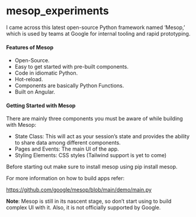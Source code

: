 # mesop_experiments

I came across this latest open-source Python framework named ‘Mesop,’ which is used by teams at Google for internal tooling and rapid prototyping.

#### Features of Mesop
- Open-Source.
- Easy to get started with pre-built components.
- Code in idiomatic Python.
- Hot-reload.
- Components are basically Python Functions.
- Built on Angular.

#### Getting Started with Mesop
There are mainly three components you must be aware of while building with Mesop:

- State Class: This will act as your session’s state and provides the ability to share data among different components.
- Pages and Events: The main UI of the app.
- Styling Elements: CSS styles (Tailwind support is yet to come)

Before starting out make sure to install mesop using pip install mesop.

For more information on how to build apps refer:

https://github.com/google/mesop/blob/main/demo/main.py

**Note**: Mesop is still in its nascent stage, so don’t start using to build complex UI with it. Also, it is not officially supported by Google.
